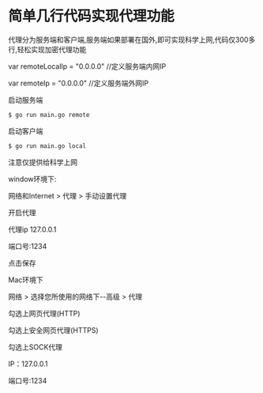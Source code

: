 # 简单几行代码实现代理功能

代理分为服务端和客户端,服务端如果部署在国外,即可实现科学上网,代码仅300多行,轻松实现加密代理功能

var remoteLocalIp = "0.0.0.0"   //定义服务端内网IP

var remoteIp = "0.0.0.0"        //定义服务端外网IP


启动服务端

```sh
$ go run main.go remote
```

启动客户端

```sh
$ go run main.go local
```

注意仅提供给科学上网

window环境下:

网络和Internet > 代理 > 手动设置代理

开启代理

代理ip 127.0.0.1

端口号:1234

点击保存


Mac环境下

网络 > 选择您所使用的网络下--高级 > 代理

勾选上网页代理(HTTP)

勾选上安全网页代理(HTTPS)

勾选上SOCK代理 

IP：127.0.0.1

端口号:1234